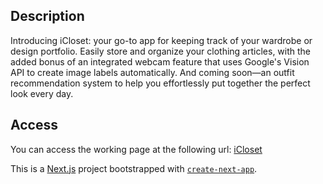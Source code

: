 
## Description


Introducing iCloset: your go-to app for keeping track of your wardrobe or design portfolio. Easily store and organize your clothing articles, with the added bonus of an integrated webcam feature that uses Google's Vision API to create image labels automatically. And coming soon—an outfit recommendation system to help you effortlessly put together the perfect look every day.

## Access

You can access the working page at the following url:
[iCloset](https://i-closet.vercel.app/)


This is a [Next.js](https://nextjs.org/) project bootstrapped with [`create-next-app`](https://github.com/vercel/next.js/tree/canary/packages/create-next-app). 